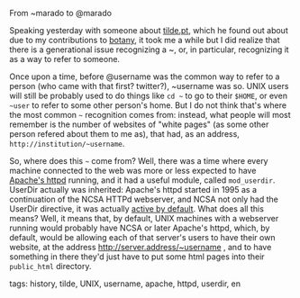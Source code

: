 From ~marado to @marado

Speaking yesterday with someone about [tilde.pt](https://tilde.pt), which he
found out about due to my contributions to
[botany](https://github.com/marado/botany), it took me a while but I did
realize that there is a generational issue recognizing a ~, or, in particular,
recognizing it as a way to refer to someone.

Once upon a time, before @username was the common way to refer to a person (who
came with that first? twitter?), ~username was so. UNIX users will still be
probably used to do things like `cd ~` to go to their `$HOME`, or even `~user`
to refer to some other person's home. But I do not think that's where the most
common `~` recognition comes from: instead, what people will most remember is
the number of websites of "white pages" (as some other person refered about
them to me as), that had, as an address, `http://institution/~username`.

So, where does this `~` come from? Well, there was a time where every machine
connected to the web was more or less expected to have [Apache's
httpd](https://httpd.apache.org/) running, and it had a useful module, called
`mod_userdir`. UserDir actually was inherited: Apache's httpd started in 1995
as a continuation of the NCSA HTTPd webserver, and NCSA not only had the
UserDir directive, it was actually [active by
default](http://www6.uniovi.es/~antonio/ncsa_httpd/setup/srm/UserDir.html).
What does all this means? Well, it means that, by default, UNIX machines with a
webserver running would probably have NCSA or later Apache's httpd, which, by
default, would be allowing each of that server's users to have their own
website, at the address http://server.address/~username , and to have something
in there they'd just have to put some html pages into their `public_html`
directory.

tags: history, tilde, UNIX, username, apache, httpd, userdir, en

